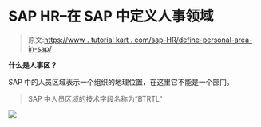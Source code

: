 # SAP HR–在 SAP 中定义人事领域

> 原文:[https://www . tutorial kart . com/sap-HR/define-personal-area-in-sap/](https://www.tutorialkart.com/sap-hr/define-personnel-area-in-sap/)

**什么是人事区？**

SAP 中的人员区域表示一个组织的地理位置，在这里它不能是一个部门。

> SAP 中人员区域的技术字段名称为“BTRTL”

[![](../Images/925da31b32d6bc3827932f6c8afb11bb.png)](https://www.tutorialkart.com/)